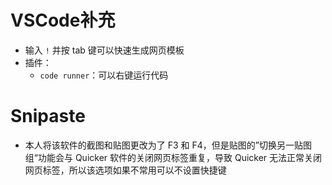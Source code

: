 # VSCode补充

- 输入 `!` 并按 tab 键可以快速生成网页模板
- 插件：
  - `code runner`：可以右键运行代码

# Snipaste

- 本人将该软件的截图和贴图更改为了 F3 和 F4，但是贴图的”切换另一贴图组“功能会与 Quicker 软件的关闭网页标签重复，导致 Quicker 无法正常关闭网页标签，所以该选项如果不常用可以不设置快捷键